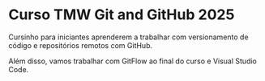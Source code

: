 # Curso TMW Git and GitHub 2025

Cursinho para iniciantes aprenderem a trabalhar com versionamento de código e repositórios remotos com GitHub.

Além disso, vamos trabalhar com GitFlow ao final do curso e Visual Studio Code.
